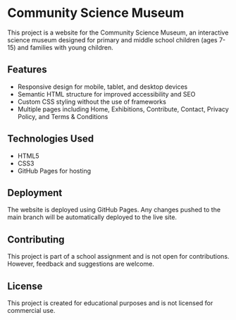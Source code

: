 # Community Science Museum

This project is a website for the Community Science Museum, an interactive science museum designed for primary and middle school children (ages 7-15) and families with young children.

## Features

- Responsive design for mobile, tablet, and desktop devices
- Semantic HTML structure for improved accessibility and SEO
- Custom CSS styling without the use of frameworks
- Multiple pages including Home, Exhibitions, Contribute, Contact, Privacy Policy, and Terms & Conditions

## Technologies Used

- HTML5
- CSS3
- GitHub Pages for hosting

## Deployment

The website is deployed using GitHub Pages. Any changes pushed to the main branch will be automatically deployed to the live site.

## Contributing

This project is part of a school assignment and is not open for contributions. However, feedback and suggestions are welcome.

## License

This project is created for educational purposes and is not licensed for commercial use.
